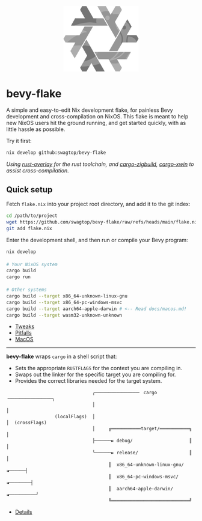 <div align="center"> <img src="bevy-flake.svg" width="200"/> </div>

# bevy-flake

A simple and easy-to-edit Nix development flake,
for painless Bevy development and cross-compilation on NixOS.
This flake is meant to help new NixOS users hit the ground running,
and get started quickly, with as little hassle as possible.

Try it first:

```sh
nix develop github:swagtop/bevy-flake
```

*Using [rust-overlay][overlay] for the rust toolchain,
and [cargo-zigbuild][zigbuild], [cargo-xwin](xwin) to assist cross-compilation.*

[overlay]: https://github.com/oxalica/rust-overlay/
[zigbuild]: https://github.com/rust-cross/cargo-zigbuild
[xwin]: https://github.com/rust-cross/cargo-xwin

## Quick setup

Fetch `flake.nix` into your project root directory, and add it to the git index:

```sh
cd /path/to/project
wget https://github.com/swagtop/bevy-flake/raw/refs/heads/main/flake.nix
git add flake.nix
```

Enter the development shell, and then run or compile your Bevy program:

```sh
nix develop

# Your NixOS system
cargo build
cargo run

# Other systems
cargo build --target x86_64-unknown-linux-gnu
cargo build --target x86_64-pc-windows-msvc
cargo build --target aarch64-apple-darwin # <-- Read docs/macos.md!
cargo build --target wasm32-unknown-unknown
```

- [Tweaks](docs/tweaks.md)
- [Pitfalls](docs/pitfalls.md)
- [MacOS](docs/macos.md)

---

**bevy-flake** wraps `cargo` in a shell script that:
- Sets the appropriate `RUSTFLAGS` for the context you are compiling in.
- Swaps out the linker for the specific target you are compiling for.
- Provides the correct libraries needed for the target system.
```
                                ╭────────────────╴ cargo ╶────────────────╮
                                │                                         │
                  (localFlags)  │                                         │  (crossFlags)
                                │     ╔═══════════target/═══════════╗     │
                                ├──────► debug/                     ║     │
                                ╰──────► release/                   ║     │
                                      ║  x86_64-unknown-linux-gnu/ ◄──────┤
                                      ║  x86_64-pc-windows-msvc/ ◄────────┤
                                      ║  aarch64-apple-darwin/ ◄──────────╯
                                      ╚═════════════════════════════╝
```

- [Details](docs/details.md)
